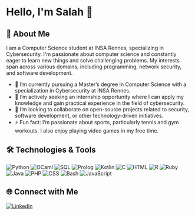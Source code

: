 # Hello, I'm Salah 👋

## 🚀 About Me

I am a Computer Science student at INSA Rennes, specializing in Cybersecurity. I'm passionate about computer science and constantly eager to learn new things and solve challenging problems. My interests span across various domains, including programming, network security, and software development.

- 🔭 I’m currently pursuing a Master’s degree in Computer Science with a specialization in Cybersecurity at INSA Rennes.
- 🌱 I’m actively seeking an internship opportunity where I can apply my knowledge and gain practical experience in the field of cybersecurity.
- 👯 I’m looking to collaborate on open-source projects related to security, software development, or other technology-driven initiatives.
- ⚡ Fun fact: I’m passionate about sports, particularly tennis and gym workouts. I also enjoy playing video games in my free time.

## 🛠️ Technologies & Tools

![Python](https://img.shields.io/badge/-Python-3776AB?style=flat&logo=python&logoColor=white)
![OCaml](https://img.shields.io/badge/-OCaml-EC6813?style=flat&logo=ocaml&logoColor=white)
![SQL](https://img.shields.io/badge/-SQL-4479A1?style=flat&logo=postgresql&logoColor=white)
![Prolog](https://img.shields.io/badge/-Prolog-0066CC?style=flat&logo=prolog&logoColor=white)
![Kotlin](https://img.shields.io/badge/-Kotlin-0095D5?style=flat&logo=kotlin&logoColor=white)
![C](https://img.shields.io/badge/-C-A8B9CC?style=flat&logo=c&logoColor=black)
![HTML](https://img.shields.io/badge/-HTML-E34F26?style=flat&logo=html5&logoColor=white)
![R](https://img.shields.io/badge/-R-276DC3?style=flat&logo=r&logoColor=white)
![Ruby](https://img.shields.io/badge/-Ruby-CC342D?style=flat&logo=ruby&logoColor=white)
![Java](https://img.shields.io/badge/-Java-007396?style=flat&logo=java&logoColor=white)
![PHP](https://img.shields.io/badge/-PHP-777BB4?style=flat&logo=php&logoColor=white)
![CSS](https://img.shields.io/badge/-CSS-1572B6?style=flat&logo=css3&logoColor=white)
![Bash](https://img.shields.io/badge/-Bash-4EAA25?style=flat&logo=gnu-bash&logoColor=white)
![JavaScript](https://img.shields.io/badge/-JavaScript-F7DF1E?style=flat&logo=javascript&logoColor=black)
<!--
## 📈 GitHub Stats

![ssallahh's GitHub stats](https://github-readme-stats.vercel.app/api?username=ssallahh&show_icons=true&theme=radical)
-->
## 🌐 Connect with Me

[![LinkedIn](https://img.shields.io/badge/-LinkedIn-blue?style=flat&logo=Linkedin&logoColor=white)]([www.linkedin.com/in/salah-al-bakri-893251234](https://www.linkedin.com/in/salah-al-bakri-893251234/))


<!--
**ssallahh/ssallahh** is a ✨ _special_ ✨ repository because its `README.md` (this file) appears on your GitHub profile.

Here are some ideas to get you started:

- 🔭 I’m currently working on ...
- 🌱 I’m currently learning ...
- 👯 I’m looking to collaborate on ...
- 🤔 I’m looking for help with ...
- 💬 Ask me about ...
- 📫 How to reach me: ...
- 😄 Pronouns: ...
- ⚡ Fun fact: ...
-->
